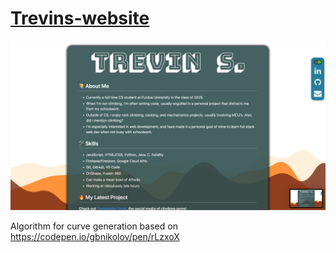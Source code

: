   # [Trevins-website](http://trevinsmall.com)
![screenshot of my website](https://github.com/Trevin-Small/Trevins-website/blob/main/site-image.png)

Algorithm for curve generation based on https://codepen.io/gbnikolov/pen/rLzxoX
